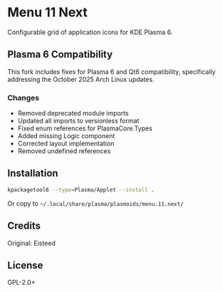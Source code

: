 # Menu 11 Next

Configurable grid of application icons for KDE Plasma 6.

## Plasma 6 Compatibility

This fork includes fixes for Plasma 6 and Qt6 compatibility, specifically addressing the October 2025 Arch Linux updates.

### Changes

- Removed deprecated module imports
- Updated all imports to versionless format
- Fixed enum references for PlasmaCore.Types
- Added missing Logic component
- Corrected layout implementation
- Removed undefined references

## Installation

```bash
kpackagetool6 --type=Plasma/Applet --install .
```

Or copy to `~/.local/share/plasma/plasmoids/menu.11.next/`

## Credits

Original: Eisteed

## License

GPL-2.0+

